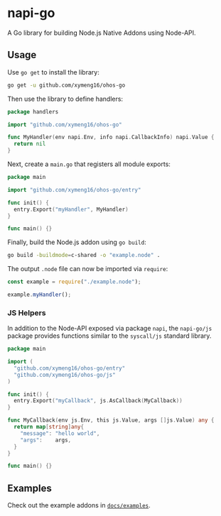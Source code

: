 # napi-go

A Go library for building Node.js Native Addons using Node-API.

## Usage

Use `go get` to install the library:

```sh
go get -u github.com/xymeng16/ohos-go
```

Then use the library to define handlers:

```go
package handlers

import "github.com/xymeng16/ohos-go"

func MyHandler(env napi.Env, info napi.CallbackInfo) napi.Value {
  return nil
}
```

Next, create a `main.go` that registers all module exports:

```go
package main

import "github.com/xymeng16/ohos-go/entry"

func init() {
  entry.Export("myHandler", MyHandler)
}

func main() {}
```

Finally, build the Node.js addon using `go build`:

```sh
go build -buildmode=c-shared -o "example.node" .
```

The output `.node` file can now be imported via `require`:

```js
const example = require("./example.node");

example.myHandler();
```

### JS Helpers

In addition to the Node-API exposed via package `napi`, the `napi-go/js`
package provides functions similar to the `syscall/js` standard library.

```go
package main

import (
  "github.com/xymeng16/ohos-go/entry"
  "github.com/xymeng16/ohos-go/js"
)

func init() {
  entry.Export("myCallback", js.AsCallback(MyCallback))
}

func MyCallback(env js.Env, this js.Value, args []js.Value) any {
  return map[string]any{
    "message": "hello world",
    "args":    args,
  }
}

func main() {}
```

## Examples

Check out the example addons in [`docs/examples`](docs/examples).
